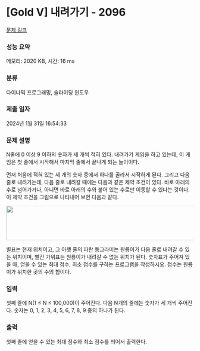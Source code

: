 # [Gold V] 내려가기 - 2096 

[문제 링크](https://www.acmicpc.net/problem/2096) 

### 성능 요약

메모리: 2020 KB, 시간: 16 ms

### 분류

다이나믹 프로그래밍, 슬라이딩 윈도우

### 제출 일자

2024년 1월 31일 16:54:33

### 문제 설명

<p>N줄에 0 이상 9 이하의 숫자가 세 개씩 적혀 있다. 내려가기 게임을 하고 있는데, 이 게임은 첫 줄에서 시작해서 마지막 줄에서 끝나게 되는 놀이이다.</p>

<p>먼저 처음에 적혀 있는 세 개의 숫자 중에서 하나를 골라서 시작하게 된다. 그리고 다음 줄로 내려가는데, 다음 줄로 내려갈 때에는 다음과 같은 제약 조건이 있다. 바로 아래의 수로 넘어가거나, 아니면 바로 아래의 수와 붙어 있는 수로만 이동할 수 있다는 것이다. 이 제약 조건을 그림으로 나타내어 보면 다음과 같다.</p>

<p><img alt="" src="https://www.acmicpc.net/JudgeOnline/upload/201007/down.png" style="height:92px; width:685px"></p>

<p>별표는 현재 위치이고, 그 아랫 줄의 파란 동그라미는 원룡이가 다음 줄로 내려갈 수 있는 위치이며, 빨간 가위표는 원룡이가 내려갈 수 없는 위치가 된다. 숫자표가 주어져 있을 때, 얻을 수 있는 최대 점수, 최소 점수를 구하는 프로그램을 작성하시오. 점수는 원룡이가 위치한 곳의 수의 합이다.</p>

### 입력 

 <p>첫째 줄에 N(1 ≤ N ≤ 100,000)이 주어진다. 다음 N개의 줄에는 숫자가 세 개씩 주어진다. 숫자는 0, 1, 2, 3, 4, 5, 6, 7, 8, 9 중의 하나가 된다.</p>

### 출력 

 <p>첫째 줄에 얻을 수 있는 최대 점수와 최소 점수를 띄어서 출력한다.</p>

